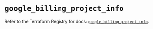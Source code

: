 # `google_billing_project_info`

Refer to the Terraform Registry for docs: [`google_billing_project_info`](https://registry.terraform.io/providers/hashicorp/google/5.31.1/docs/resources/billing_project_info).

